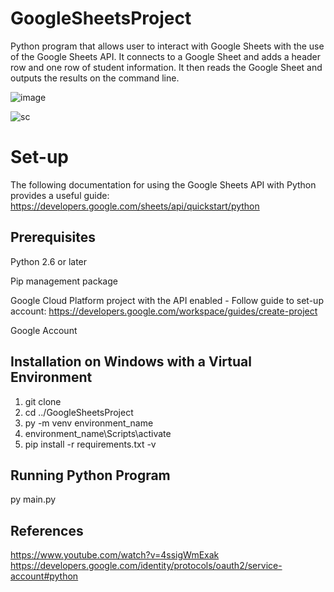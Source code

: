 # GoogleSheetsProject
Python program that allows user to interact with Google Sheets with the use of the Google Sheets API. It connects to a Google Sheet and adds a header row and one row of student information. It then reads the Google Sheet and outputs the results on the command line.

![image](https://user-images.githubusercontent.com/50210628/174217217-738bccd2-33a7-4447-a441-e9412047579d.png)

![sc](https://user-images.githubusercontent.com/50210628/174217244-edf0b0b8-8da2-4035-a07a-1a080ec827e8.png)

 # Set-up

The following documentation for using the Google Sheets API with Python provides a useful guide: https://developers.google.com/sheets/api/quickstart/python

 ## Prerequisites
 Python 2.6 or later
 
 Pip management package
 
 Google Cloud Platform project with the API enabled - Follow guide to set-up account: https://developers.google.com/workspace/guides/create-project
 
 Google Account
 
 ## Installation on Windows with a Virtual Environment
1. git clone
2. cd ../GoogleSheetsProject
3. py -m venv environment_name
4. environment_name\Scripts\activate
5. pip install -r requirements.txt -v
 
## Running Python Program
py main.py

## References
https://www.youtube.com/watch?v=4ssigWmExak
https://developers.google.com/identity/protocols/oauth2/service-account#python


